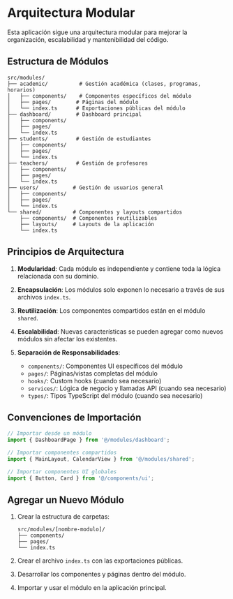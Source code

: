 # Arquitectura Modular

Esta aplicación sigue una arquitectura modular para mejorar la organización, escalabilidad y mantenibilidad del código.

## Estructura de Módulos

```
src/modules/
├── academic/          # Gestión académica (clases, programas, horarios)
│   ├── components/    # Componentes específicos del módulo
│   ├── pages/        # Páginas del módulo
│   └── index.ts      # Exportaciones públicas del módulo
├── dashboard/        # Dashboard principal
│   ├── components/   
│   ├── pages/       
│   └── index.ts     
├── students/         # Gestión de estudiantes
│   ├── components/   
│   ├── pages/       
│   └── index.ts     
├── teachers/         # Gestión de profesores
│   ├── components/   
│   ├── pages/       
│   └── index.ts     
├── users/           # Gestión de usuarios general
│   ├── components/   
│   ├── pages/       
│   └── index.ts     
└── shared/          # Componentes y layouts compartidos
    ├── components/  # Componentes reutilizables
    ├── layouts/     # Layouts de la aplicación
    └── index.ts     
```

## Principios de Arquitectura

1. **Modularidad**: Cada módulo es independiente y contiene toda la lógica relacionada con su dominio.

2. **Encapsulación**: Los módulos solo exponen lo necesario a través de sus archivos `index.ts`.

3. **Reutilización**: Los componentes compartidos están en el módulo `shared`.

4. **Escalabilidad**: Nuevas características se pueden agregar como nuevos módulos sin afectar los existentes.

5. **Separación de Responsabilidades**: 
   - `components/`: Componentes UI específicos del módulo
   - `pages/`: Páginas/vistas completas del módulo
   - `hooks/`: Custom hooks (cuando sea necesario)
   - `services/`: Lógica de negocio y llamadas API (cuando sea necesario)
   - `types/`: Tipos TypeScript del módulo (cuando sea necesario)

## Convenciones de Importación

```typescript
// Importar desde un módulo
import { DashboardPage } from '@/modules/dashboard';

// Importar componentes compartidos
import { MainLayout, CalendarView } from '@/modules/shared';

// Importar componentes UI globales
import { Button, Card } from '@/components/ui';
```

## Agregar un Nuevo Módulo

1. Crear la estructura de carpetas:
   ```
   src/modules/[nombre-modulo]/
   ├── components/
   ├── pages/
   └── index.ts
   ```

2. Crear el archivo `index.ts` con las exportaciones públicas.

3. Desarrollar los componentes y páginas dentro del módulo.

4. Importar y usar el módulo en la aplicación principal.
